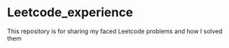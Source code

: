# Leetcode_experience
This repository is for sharing my faced Leetcode problems and how I solved them 
